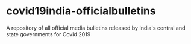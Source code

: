 # covid19india-officialbulletins
A repository of all official media bulletins released by India's central and state governments for Covid 2019
